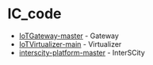 # IC_code

- [IoTGateway-master](IoTGateway-master) - Gateway
- [IoTVirtualizer-main](IoTVirtualizer-main) - Virtualizer
- [interscity-platform-master](interscity-platform-master) - InterSCity
